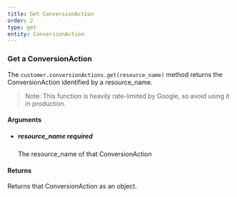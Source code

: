 ```yaml
---
title: Get ConversionAction 
order: 2
type: get
entity: ConversionAction 
---
```


### Get a ConversionAction 

The `customer.conversionActions.get(resource_name)` method returns the ConversionAction identified by a resource_name. 

> Note: This function is heavily rate-limited by Google, so avoid using it in production.


#### Arguments

- 	##### resource_name _required_
	The resource_name of that ConversionAction


#### Returns

Returns that ConversionAction as an object.
